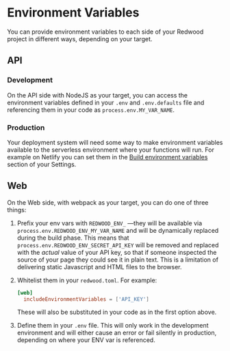 # Environment Variables

You can provide environment variables to each side of your Redwood project in different ways, depending on your target.

## API

### Development

On the API side with NodeJS as your target, you can access the environment variables defined in your `.env` and `.env.defaults` file and referencing them in your code as `process.env.MY_VAR_NAME`.

### Production

Your deployment system will need some way to make environment variables available to the serverless environment where your functions will run. For example on Netlify you can set them in the [Build environment variables](https://docs.netlify.com/configure-builds/environment-variables/) section of your Settings.

## Web

On the Web side, with webpack as your target, you can do one of three things:

1. Prefix your env vars with `REDWOOD_ENV_` —they will be available via `process.env.REDWOOD_ENV_MY_VAR_NAME` and will be dynamically replaced during the build phase. This means that `process.env.REDWOOD_ENV_SECRET_API_KEY` will be removed and replaced with the *actual* value of your API key, so that if someone inspected the source of your page they could see it in plain text. This is a limitation of delivering static Javascript and HTML files to the browser.

2. Whitelist them in your `redwood.toml`. For example:

    ```toml
    [web]
      includeEnvironmentVariables = ['API_KEY']
    ```
    These will also be substituted in your code as in the first option above.

3. Define them in your `.env` file. This will only work in the development environment and will either cause an error or fail silently in production, depending on where your ENV var is referenced. 